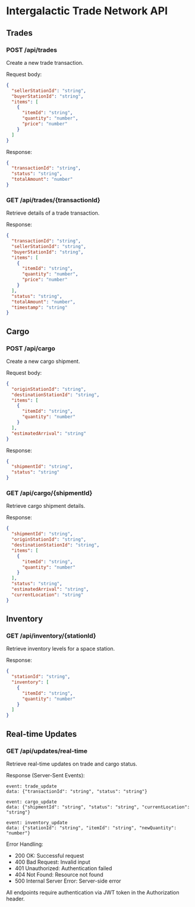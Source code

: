 # Intergalactic Trade Network API

## Trades

### POST /api/trades
Create a new trade transaction.

Request body:
```json
{
  "sellerStationId": "string",
  "buyerStationId": "string",
  "items": [
    {
      "itemId": "string",
      "quantity": "number",
      "price": "number"
    }
  ]
}
```

Response:
```json
{
  "transactionId": "string",
  "status": "string",
  "totalAmount": "number"
}
```

### GET /api/trades/{transactionId}
Retrieve details of a trade transaction.

Response:
```json
{
  "transactionId": "string",
  "sellerStationId": "string",
  "buyerStationId": "string",
  "items": [
    {
      "itemId": "string",
      "quantity": "number",
      "price": "number"
    }
  ],
  "status": "string",
  "totalAmount": "number",
  "timestamp": "string"
}
```

## Cargo

### POST /api/cargo
Create a new cargo shipment.

Request body:
```json
{
  "originStationId": "string",
  "destinationStationId": "string",
  "items": [
    {
      "itemId": "string",
      "quantity": "number"
    }
  ],
  "estimatedArrival": "string"
}
```

Response:
```json
{
  "shipmentId": "string",
  "status": "string"
}
```

### GET /api/cargo/{shipmentId}
Retrieve cargo shipment details.

Response:
```json
{
  "shipmentId": "string",
  "originStationId": "string",
  "destinationStationId": "string",
  "items": [
    {
      "itemId": "string",
      "quantity": "number"
    }
  ],
  "status": "string",
  "estimatedArrival": "string",
  "currentLocation": "string"
}
```

## Inventory

### GET /api/inventory/{stationId}
Retrieve inventory levels for a space station.

Response:
```json
{
  "stationId": "string",
  "inventory": [
    {
      "itemId": "string",
      "quantity": "number"
    }
  ]
}
```

## Real-time Updates

### GET /api/updates/real-time
Retrieve real-time updates on trade and cargo status.

Response (Server-Sent Events):
```
event: trade_update
data: {"transactionId": "string", "status": "string"}

event: cargo_update
data: {"shipmentId": "string", "status": "string", "currentLocation": "string"}

event: inventory_update
data: {"stationId": "string", "itemId": "string", "newQuantity": "number"}
```

Error Handling:
- 200 OK: Successful request
- 400 Bad Request: Invalid input
- 401 Unauthorized: Authentication failed
- 404 Not Found: Resource not found
- 500 Internal Server Error: Server-side error

All endpoints require authentication via JWT token in the Authorization header.
